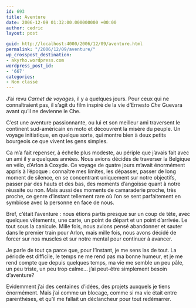 ```yaml
---
id: 693
title: Aventure
date: 2006-12-09 01:32:00.000000000 +00:00
author: cedric
layout: post

guid: http://localhost:4000/2006/12/09/aventure.html
permalink: "/2006/12/09/aventure/"
wp_crosspost_destination:
- akyrho.wordpress.com
wordpress_post_id:
- '667'
categories:
- Non classé
---
```

J’ai revu _Carnet de voyages_, il y a quelques jours. Pour ceux qui ne connaîtraient pas, il s’agit du film inspiré de la vie d’Ernesto _Che_ Guevara avant qu’il ne devienne le Che.

C’est une aventure passionnante, ou lui et son meilleur ami traversent le continent sud-américain en moto et découvrent la misère du peuple. Un voyage initiatique, en quelque sorte, qui montre bien à deux petits bourgeois ce que vivent les gens simples.

Ca m’a fait repenser, à échelle plus modeste, au périple que j’avais fait avec un ami il y a quelques années. Nous avions décidés de traverser la Belgique en vélo, d’Arlon à Coxyde. Ce voyage de quatre jours m’avait énormément appris à l’époque : connaître mes limites, les dépasser, passer de long moment de silence, en se concentrant uniquement sur notre objectifs, passer par des hauts et des bas, des moments d’angoisse quant à notre réussite ou non. Mais aussi des moments de camaraderie proche, très proche, ce genre d’instant tellement rare où l’on se sent parfaitement en symbiose avec la personne en face de nous.

Bref, c’était l’aventure : nous étions partis presque sur un coup de tête, avec quelques vêtements, une carte, un point de départ et un point d’arrivée. Le tout sous la canicule. Mille fois, nous avions pensé abandonner et sauter dans le premier train pour Arlon, mais mille fois, nous avons décidé de forcer sur nos muscles et sur notre mental pour continuer à avancer.

Je parle de tout ça parce que, pour l’instant, je me sens las de tout. La période est difficile, le temps ne me rend pas ma bonne humeur, et je me rend compte que depuis quelques temps, ma vie me semble un peu pâle, un peu triste, un peu trop calme… j’ai peut-être simplement besoin d’aventure?

Evidemment j’ai des centaines d’idées, des projets auxquels je tiens énormément. Mais j’ai comme un blocage, comme si ma vie était entre parenthèses, et qu’il me fallait un déclancheur pour tout redémarrer.